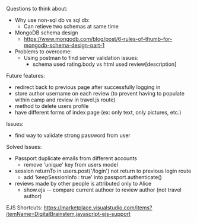 Questions to think about:
- Why use non-sql db vs sql db:
    - Can retieve two schemas at same time 
- MongoDB schema design
    - https://www.mongodb.com/blog/post/6-rules-of-thumb-for-mongodb-schema-design-part-1
- Problems to overcome:
    - Using postman to find server validation issues: 
        - schema used rating.body vs html used review[description]

Future features:
- redirect back to previous page after successfully logging in
- store author username on each review (to prevent having to populate within camp and review in travel.js route)
- method to delete users profile
- have different forms of index page (ex: only text, only pictures, etc.)

Issues:
- find way to validate strong password from user

Solved Issues:
- Passport duplicate emails from different accounts 
    - remove 'unique' key from users model 
- session returnTo in users.post('/login') not return to previous login route
    - add 'keepSessionInfo : true' into passport.authenticate()
- reviews made by other people is attributed only to Alice
    - show.ejs -- compare current authoer to review author (not travel author)

EJS Shortcuts: https://marketplace.visualstudio.com/items?itemName=DigitalBrainstem.javascript-ejs-support